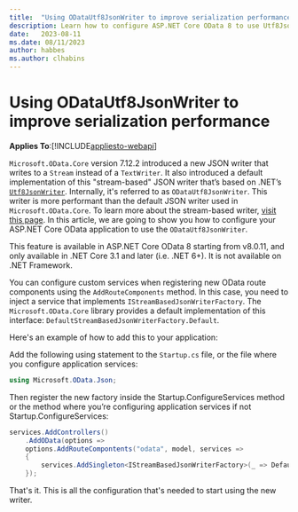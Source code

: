 ```yaml
---
title:  "Using ODataUtf8JsonWriter to improve serialization performance"
description: Learn how to configure ASP.NET Core OData 8 to use Utf8JsonWriter to improve serialization performance. 
date:   2023-08-11
ms.date: 08/11/2023
author: habbes
ms.author: clhabins
---
```


# Using ODataUtf8JsonWriter to improve serialization performance

**Applies To**:[!INCLUDE[appliesto-webapi](../../includes/appliesto-webapi-v8.md)]

`Microsoft.OData.Core` version 7.12.2 introduced a new JSON writer that writes to a `Stream` instead of a `TextWriter`. It also introduced a default implementation of this "stream-based" JSON writer that’s based on .NET’s [`Utf8JsonWriter`](/dotnet/api/system.text.json.utf8jsonwriter). Internally, it's referred to as `ODataUtf8JsonWriter`. This writer is more performant than the default JSON writer used in `Microsoft.OData.Core`. To learn more about the stream-based writer, [visit this page](/odata/odatalib/v7/using-utf8jsonwriter-for-better-performance). In this article, we are going to show you how to configure your ASP.NET Core OData application to use the `ODataUtf8JsonWriter`.

This feature is available in ASP.NET Core OData 8 starting from v8.0.11, and only available in .NET Core 3.1 and later (i.e. .NET 6+). It is not available on .NET Framework.

You can configure custom services when registering new OData route components using the `AddRouteComponents` method. In this case, you need to
inject a service that implements `IStreamBasedJsonWriterFactory`. The `Microsoft.OData.Core` library provides a default implementation of this interface: `DefaultStreamBasedJsonWriterFactory.Default`.

Here's an example of how to add this to your application:

Add the following using statement to the `Startup.cs` file, or the file where you configure application services:

```c#
using Microsoft.OData.Json;
```

Then register the new factory inside the Startup.ConfigureServices method or the method where you’re configuring application services if not Startup.ConfigureServices:

```c#
services.AddControllers()
    .AddOData(options =>
    options.AddRouteCompontents("odata", model, services =>
    {
        services.AddSingleton<IStreamBasedJsonWriterFactory>(_ => DefaultStreamBasedJsonWriterFactory.Default);
    });
```

That's it. This is all the configuration that's needed to start using the new writer.
